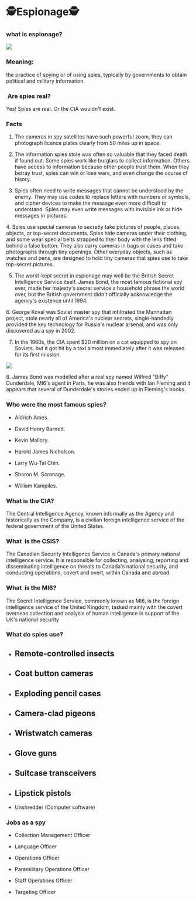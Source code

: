 # 🕵️Espionage🕵️

### what is espionage?

![](https://lh4.googleusercontent.com/r-zIfVdZFLAeTlY04lbGOGGMIIXYCUsc-ZsdeiUjVEFlNAJrveYH3YVlOu7dL_k8T0HMS_oJmB0lMkYz3JaVy3VqCpz2k1wp5OhvJqPpTXynrimkQgHmQSjnN1TtIhaekN2shlLw)

### Meaning:

the practice of spying or of using spies, typically by governments to obtain political and military information.

###  Are spies real?

Yes! Spies are real. Or the CIA wouldn't exist.

### Facts

1. The cameras in spy satellites have such powerful zoom, they can photograph licence plates clearly from 50 miles up in space.

2. The information spies stole was often so valuable that they faced death if found out. Some spies work like burglars to collect information. Others have access to information because other people trust them. When they betray trust, spies can win or lose wars, and even change the course of hisory.

3. Spies often need to write messages that cannot be understood by the enemy. They may use codes to replace letters with numbers or symbols, and cipher devices to make the message even more difficult to understand. Spies may even write messages with invisible ink or hide messages in pictures.

4\. Spies use special cameras to secretly take pictures of people, places, objects, or top-secret documents. Spies hide cameras under their clothing, and some wear special belts strapped to their body with the lens fitted behind a false button. They also carry cameras in bags or cases and take photographs through tiny openings. Other everyday objects, such as watches and pens, are designed to hold tiny cameras that spies use to take top-secret pictures.

5. The worst-kept secret in espionage may well be the British Secret Intelligence Service itself. James Bond, the most famous fictional spy ever, made her majesty's secret service a household phrase the world over, but the British government didn't officially acknowledge the agency's existence until 1994.

6\. George Koval was Soviet master spy that infiltrated the Manhattan project, stole nearly all of America's nuclear secrets, single-handedly provided the key technology for Russia's nuclear arsenal, and was only discovered as a spy in 2002.

7. In the 1960s, the CIA spent $20 million on a cat equipped to spy on Soviets, but it got hit by a taxi almost immediately after it was released for its first mission.

![](https://lh4.googleusercontent.com/Cw1ENM1-GaG7c1uGucKnLyjo-oadzfZwEBiEbpQiAnh9dQFXZuKsLw6Vvk8Q5sNIAADUIX7yZF3sY4Mq3-ycquQhDI8kYQQPRg_8ydH4ZhgF9twO0Oiu5RQIVz5Ja2ajPefodQoP)

8\. James Bond was modelled after a real spy named Wilfred "Biffy" Dunderdale, MI6's agent in Paris, he was also friends with Ian Fleming and it appears that several of Dunderdale's stories ended up in Fleming's books.

### Who were the most famous spies?

-   Aldrich Ames.

-   David Henry Barnett.

-   Kevin Mallory.

-   Harold James Nicholson.

-   Larry Wu-Tai Chin.

-   Sharon M. Scranage.

-   William Kampiles.

### What is the CIA?

The Central Intelligence Agency, known informally as the Agency and historically as the Company, is a civilian foreign intelligence service of the federal government of the United States.

### What  is the CSIS?

The Canadian Security Intelligence Service is Canada's primary national intelligence service. It is responsible for collecting, analysing, reporting and disseminating intelligence on threats to Canada's national security, and conducting operations, covert and overt, within Canada and abroad.

### What  is the MI6?

The Secret Intelligence Service, commonly known as MI6, is the foreign intelligence service of the United Kingdom, tasked mainly with the covert overseas collection and analysis of human intelligence in support of the UK's national security

### What do spies use?

-   Remote-controlled insects
    --------------------------

-   Coat button cameras
    -------------------

-   Exploding pencil cases
    ----------------------

-   Camera-clad pigeons
    -------------------

-   Wristwatch cameras
    ------------------

-   Glove guns
    ----------

-   Suitcase transceivers
    ---------------------

-   Lipstick pistols
    ----------------

-   Unshredder (Computer software)

### Jobs as a spy

-   Collection Management Officer

-   Language Officer

-   Operations Officer

-   Paramilitary Operations Officer

-   Staff Operations Officer

-   Targeting Officer
